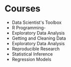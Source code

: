 # Courses
* Data Scientist's Toolbox
* R Programming-
* Exploratory Data Analysis
* Getting and Cleaning Data
* Exploratory Data Analysis
* Reproducible Research
* Statistical Inference
* Regression Models
